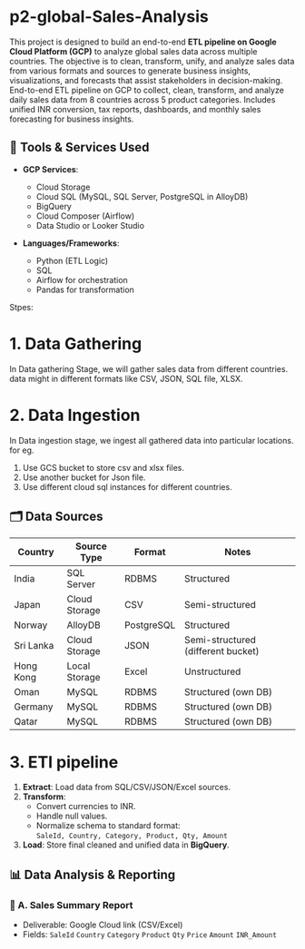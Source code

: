 # p2-global-Sales-Analysis
This project is designed to build an end-to-end **ETL pipeline on Google Cloud Platform (GCP)** to analyze global sales data across multiple countries. The objective is to clean, transform, unify, and analyze sales data from various formats and sources to generate business insights, visualizations, and forecasts that assist stakeholders in decision-making.
End-to-end ETL pipeline on GCP to collect, clean, transform, and analyze daily sales data from 8 countries across 5 product categories. Includes unified INR conversion, tax reports, dashboards, and monthly sales forecasting for business insights.

## 🧰 Tools & Services Used

- **GCP Services**:  
  - Cloud Storage  
  - Cloud SQL (MySQL, SQL Server, PostgreSQL in AlloyDB)  
  - BigQuery  
  - Cloud Composer (Airflow)  
  - Data Studio or Looker Studio

- **Languages/Frameworks**:  
  - Python (ETL Logic)  
  - SQL  
  - Airflow for orchestration  
  - Pandas for transformation  


Stpes:
# 1. Data Gathering
In Data gathering Stage, we  will gather sales data from different countries. data might in different formats like CSV, JSON, SQL file, XLSX.

# 2. Data Ingestion
In Data ingestion stage, we ingest all gathered data into particular locations.
for eg.
1. Use GCS bucket to store csv and xlsx files.
2. Use another bucket for Json file.
3. Use different cloud sql instances for different countries.

## 🗂️ Data Sources

| Country      | Source Type         | Format       | Notes                                |
|--------------|---------------------|--------------|--------------------------------------|
| India        | SQL Server          | RDBMS        | Structured                           |
| Japan        | Cloud Storage       | CSV          | Semi-structured                      |
| Norway       | AlloyDB             | PostgreSQL   | Structured                           |
| Sri Lanka    | Cloud Storage       | JSON         | Semi-structured (different bucket)   |
| Hong Kong    | Local Storage       | Excel        | Unstructured                         |
| Oman         | MySQL               | RDBMS        | Structured (own DB)                  |
| Germany      | MySQL               | RDBMS        | Structured (own DB)                  |
| Qatar        | MySQL               | RDBMS        | Structured (own DB)                  |


# 3. ETl pipeline
1. **Extract**: Load data from SQL/CSV/JSON/Excel sources.
2. **Transform**:
   - Convert currencies to INR.
   - Handle null values.
   - Normalize schema to standard format:  
     `SaleId, Country, Category, Product, Qty, Amount`
3. **Load**: Store final cleaned and unified data in **BigQuery**.


## 📊 Data Analysis & Reporting

### 📁 A. Sales Summary Report
- Deliverable: Google Cloud link (CSV/Excel)
- Fields: `SaleId`	`Country`	`Category`	`Product`	`Qty`	`Price`	`Amount`	`INR_Amount`
